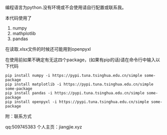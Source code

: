 编程语言为python.没有环境或不会使用请自行配置或联系我。

本代码使用了
1. numpy
2. mathplotlib
3. pandas

在读取.xlsx文件的时候还可能用到openpyxl

在使用前如果不确定有无这四个package，(如果有pip的话)请在命令行中输入以下代码

~~~
pip install numpy -i https://pypi.tuna.tsinghua.edu.cn/simple some-package
pip install matplotlib -i https://pypi.tuna.tsinghua.edu.cn/simple some-package
pip install pandas -i https://pypi.tuna.tsinghua.edu.cn/simple some-package
pip install openpyxl -i https://pypi.tuna.tsinghua.edu.cn/simple some-package
~~~

附：联系方式

qq:509745383
个人主页：jiangjie.xyz
